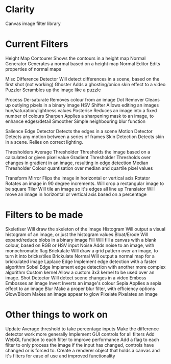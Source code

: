 Clarity
=======

Canvas image filter library

Current Filters
===============

Height Map
	Contourer
		Shows the contours in a height map
	Normal Generator
		Generates a normal based on a height map
	Normal Editor
		Edits properties of normal maps

Misc
	Difference Detector
		Will detect differences in a scene, based on the first shot (not working)
	Ghoster
		Adds a ghosting/onion skin effect to a video
	Puzzler
		Scrambles up the image like a puzzle

Process
	De-saturate
		Removes colour from an image
	Dot Remover
		Cleans up outlying pixels in a binary image
	HSV Shifter
		Allows editing an images hue/saturation/lightness values
	Posterise
		Reduces an image into a fixed number of colours
	Sharpen
		Applies a sharpening mask to an image, to enhance edges/detail
	Smoother
		Simple neighbouring blur function

Salience
	Edge Detector
		Detects the edges in a scene
	Motion Detector
		Detects any motion between a series of frames
	Skin Detection
		Detects skin in a scene. Relies on correct lighting.

Thresholders
	Average Thresholder
		Thresholds the image based on a calculated or given pixel value
	Gradient Thresholder
		Thresholds over changes in gradient in an image, resulting in edge detection
	Median Thresholder
		Colour quantisation over median and quartile pixel values

Transform
	Mirror
		Flips the image in horizontal or vertical axis
	Rotator
		Rotates an image in 90 degree increments. Will crop a rectangular image to be square
	Tiler
		Will tile an image so it's edges all line up
	Translator
		Will move an image in horizontal or vertical axis based on a percentage


Filters to be made
==================

Skeletiser
	Will draw the skeleton of the image
Histogram
	Will output a visual histogram of an image, or just the histogram values
Bloat/Erode
	Will expand/reduce blobs in a binary image
Fill
	Will fill a canvas with a blank colour, based on RGB or HSV input
Noise
	Adds noise to an image, with monochromatic flag
Brickulate
	Will draw a grid pattern over an image, to turn it into bricks/tiles
Brickulate Normal
	Will output a normal map for a brickulated image
Laplace Edge
	Implement edge detection with a faster algorithm
Sobel Edge
	Implement edge detection with another more complex algorithm
Custom kernel
	Allow a custom 3x3 kernel to be used over an image.
Shot Detector
	Will detect scene changes in a video
Emboss
	Embosses an image
Invert
	Inverts an image's colour
Sepia
	Applies a sepia effect to an image
Blur
	Make a proper blur filter, with efficiency options
Glow/Bloom
	Makes an image appear to glow
Pixelate
	Pixelates an image

Other things to work on
=======================
Update Average threshold to take percentage inputs
Make the difference detector work more generally
Implement GUI controls for all filters
Add WebGL function to each filter to improve performance
Add a flag to each filter to only process the image if the input has changed, controls have changed or is forced to.
Create a renderer object that holds a canvas and it's filters for ease of use and improved functionality
